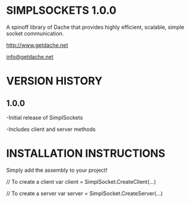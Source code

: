 SIMPLSOCKETS 1.0.0
===========

A spinoff library of Dache that provides highly efficient, scalable, simple socket communication.

http://www.getdache.net

info@getdache.net


VERSION HISTORY
============================================


1.0.0
------------------


-Initial release of SimplSockets

-Includes client and server methods


INSTALLATION INSTRUCTIONS
============================================


Simply add the assembly to your project!

// To create a client
var client = SimplSocket.CreateClient(...)

// To create a server
var server = SimplSocket.CreateServer(...)
